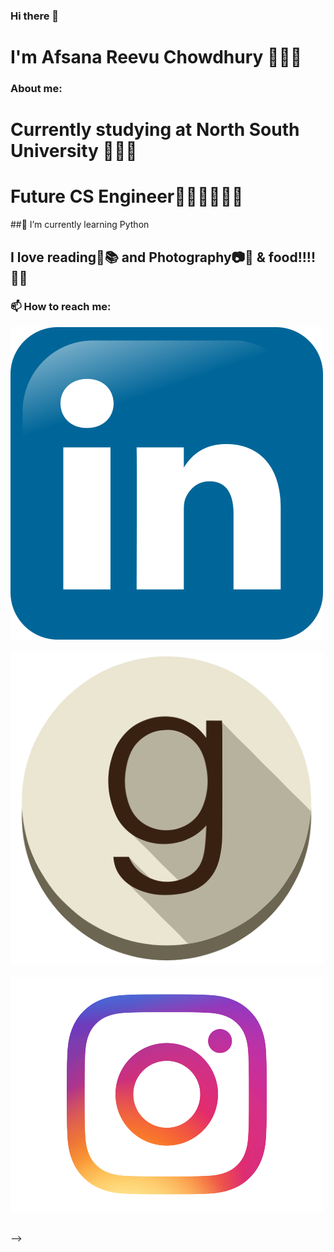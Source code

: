 ### Hi there 👋

# I'm Afsana Reevu Chowdhury 👩🏻‍💻

### About me:
# Currently studying at North South University 👩🏻‍🎓
# Future CS Engineer👩🏻‍💻👩🏻‍🔧

##🌱 I’m currently learning Python
## I love reading📖📚 and Photography📷📱 & food!!!! 🍔🍰

### 📫 How to reach me:
<a href="https://www.linkedin.com/in/afsanareevu"><img src="images/Linkedin-Logo-2.png" /></a>&nbsp;&nbsp;&nbsp;&nbsp;
<a href="https://www.goodreads.com/user/show/54229958-afsana-reevu-chowdhury"><img src="images/goodreads.png" /></a>&nbsp;&nbsp;&nbsp;&nbsp;
<a href="https://www.instagram.com/reevu___afsana__/"><img src="images/insta.png" /></a>&nbsp;&nbsp;&nbsp;&nbsp;

-->
